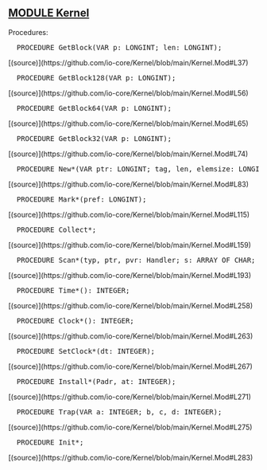 
## [MODULE Kernel](https://github.com/io-core/Kernel/blob/main/Kernel.Mod)

Procedures:


<pre>  PROCEDURE GetBlock(VAR p: LONGINT; len: LONGINT);</pre> [(source)](https://github.com/io-core/Kernel/blob/main/Kernel.Mod#L37)


<pre>  PROCEDURE GetBlock128(VAR p: LONGINT);</pre> [(source)](https://github.com/io-core/Kernel/blob/main/Kernel.Mod#L56)


<pre>  PROCEDURE GetBlock64(VAR p: LONGINT);</pre> [(source)](https://github.com/io-core/Kernel/blob/main/Kernel.Mod#L65)


<pre>  PROCEDURE GetBlock32(VAR p: LONGINT);</pre> [(source)](https://github.com/io-core/Kernel/blob/main/Kernel.Mod#L74)


<pre>  PROCEDURE New*(VAR ptr: LONGINT; tag, len, elemsize: LONGINT);</pre> [(source)](https://github.com/io-core/Kernel/blob/main/Kernel.Mod#L83)


<pre>  PROCEDURE Mark*(pref: LONGINT);</pre> [(source)](https://github.com/io-core/Kernel/blob/main/Kernel.Mod#L115)


<pre>  PROCEDURE Collect*;</pre> [(source)](https://github.com/io-core/Kernel/blob/main/Kernel.Mod#L159)


<pre>  PROCEDURE Scan*(typ, ptr, pvr: Handler; s: ARRAY OF CHAR; VAR resTyp, resPtr, resPvr: INTEGER);</pre> [(source)](https://github.com/io-core/Kernel/blob/main/Kernel.Mod#L193)


<pre>  PROCEDURE Time*(): INTEGER;</pre> [(source)](https://github.com/io-core/Kernel/blob/main/Kernel.Mod#L258)


<pre>  PROCEDURE Clock*(): INTEGER;</pre> [(source)](https://github.com/io-core/Kernel/blob/main/Kernel.Mod#L263)


<pre>  PROCEDURE SetClock*(dt: INTEGER);</pre> [(source)](https://github.com/io-core/Kernel/blob/main/Kernel.Mod#L267)


<pre>  PROCEDURE Install*(Padr, at: INTEGER);</pre> [(source)](https://github.com/io-core/Kernel/blob/main/Kernel.Mod#L271)


<pre>  PROCEDURE Trap(VAR a: INTEGER; b, c, d: INTEGER);</pre> [(source)](https://github.com/io-core/Kernel/blob/main/Kernel.Mod#L275)


<pre>  PROCEDURE Init*;</pre> [(source)](https://github.com/io-core/Kernel/blob/main/Kernel.Mod#L283)

